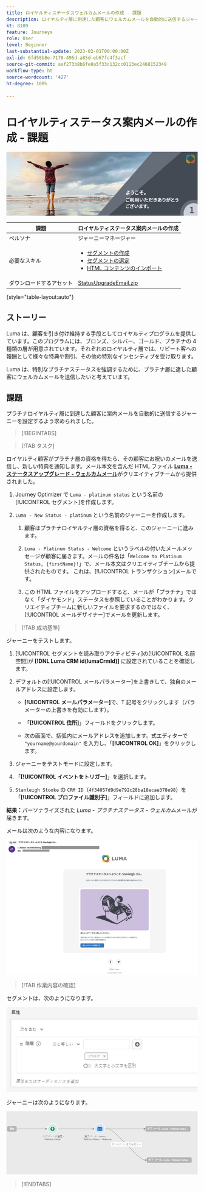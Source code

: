 ```yaml
---
title: ロイヤルティステータスウェルカムメールの作成 - 課題
description: ロイヤルティ層に到達した顧客にウェルカムメールを自動的に送信するジャーニーを作成します。
kt: 8109
feature: Journeys
role: User
level: Beginner
last-substantial-update: 2023-02-01T00:00:00Z
exl-id: 6fd58b8e-7178-495d-a85d-eb67fc4f3acf
source-git-commit: aaf273b8b6fe0a5f33c132cc0113ec2460152349
workflow-type: ht
source-wordcount: '427'
ht-degree: 100%

---
```


# ロイヤルティステータス案内メールの作成 - 課題

![ロイヤルティステータス案内メール - 課題バナー](/help/challenges/assets/email-assets/luma-transactional-onboarding-1.png)

| 課題 | ロイヤルティステータス案内メールの作成 |
|---|---|
| ペルソナ | ジャーニーマネージャー |
| 必要なスキル | <ul><li>[セグメントの作成](https://experienceleague.adobe.com/docs/journey-optimizer-learn/tutorials/profiles-segments-subscriptions/create-segments.html?lang=ja)</li> <li>[セグメントの選定](https://experienceleague.adobe.com/docs/journey-optimizer-learn/tutorials/create-journeys/use-case-read-segment-qualification.html?lang=ja)</li><li>[HTML コンテンツのインポート](https://experienceleague.adobe.com/docs/journey-optimizer-learn/tutorials/email-channel/import-and-author-html-email-content.html?lang=ja)</li></ul> |
| ダウンロードするアセット | [StatusUpgradeEmail.zip](/help/challenges/assets/email-assets/StatusUpgradeEmail.zip) |

{style="table-layout:auto"}

## ストーリー

Luma は、顧客を引き付け維持する手段としてロイヤルティプログラムを提供しています。このプログラムには、ブロンズ、シルバー、ゴールド、プラチナの 4 種類の層が用意されています。それぞれのロイヤルティ層では、リピート客への報酬として様々な特典や割引、その他の特別なインセンティブを受け取ります。

Luma は、特別なプラチナステータスを強調するために、プラチナ層に達した顧客にウェルカムメールを送信したいと考えています。

## 課題

プラチナロイヤルティ層に到達した顧客に案内メールを自動的に送信するジャーニーを設定するよう求められました。

>[!BEGINTABS]

>[!TAB タスク]

ロイヤルティ顧客がプラチナ層の資格を得たら、その顧客にお祝いのメールを送信し、新しい特典を通知します。メール本文を含んだ HTML ファイル **[Luma - ステータスアップグレード - ウェルカムメール](/help/challenges/assets/email-assets/StatusUpgradeEmail.zip)**&#x200B;がクリエイティブチームから提供されました。

1. Journey Optimizer で `Luma - platinum status` という名前の[!UICONTROL セグメント]を作成します。

1. `Luma - New Status - platinum` という名前のジャーニーを作成します。

   1. 顧客はプラチナロイヤルティ層の資格を得ると、このジャーニーに進みます。

   1. `Luma - Platinum Status - Welcome` というラベルの付いたメールメッセージが顧客に届きます。メールの件名は「`Welcome to Platinum Status, {firstName}!`」で、メール本文はクリエイティブチームから提供されたものです。 これは、[!UICONTROL トランザクション]メールです。

   1. この HTML ファイルをアップロードすると、メールが「プラチナ」ではなく「ダイヤモンド」ステータスを参照していることがわかります。クリエイティブチームに新しいファイルを要求するのではなく、[!UICONTROL メールデザイナー]でメールを更新します。

>[!TAB 成功基準]

ジャーニーをテストします。

1. [!UICONTROL セグメントを読み取りアクティビティ]の[!UICONTROL 名前空間]が **[!DNL Luma CRM id(lumaCrmId)]** に設定されていることを確認します。

1. デフォルトの[!UICONTROL メールパラメーター]を上書きして、独自のメールアドレスに設定します。
   * **[!UICONTROL メールパラメーター]**&#x200B;で、T 記号をクリックします（パラメーターの上書きを有効にします）。

   * 「**[!UICONTROL 住所]**」フィールドをクリックします。

   * 次の画面で、括弧内にメールアドレスを追加します。式エディターで `"yourname@yourdomain"` を入力し、「**[!UICONTROL OK]**」をクリックします。

1. ジャーニーをテストモードに設定します。

1. 「**[!UICONTROL イベントをトリガー]**」を選択します。

1. `Stanleigh Stooke` の `CRM ID`（`4f34057d9d9e792c28ba18ecae378e98`）を「**[!UICONTROL プロファイル識別子]**」フィールドに追加します。

**結果：**&#x200B;パーソナライズされた *Luma - プラチナステータス - ウェルカム*&#x200B;メールが届きます。

メールは次のような内容になります。

![Luma - ステータスアップグレード - ウェルカムメール](/help/challenges/assets/status-upgrade-welcome-email.png)

>[!TAB 作業内容の確認]

セグメントは、次のようになります。

![Luma - platinum status- segment](/help/challenges/assets/segment-luma-platinum-status.png)

ジャーニーは次のようになります。

![platinum-status-upgrade-journey](/help/challenges/assets/journey-luma-status-upgrade.png)

>[!ENDTABS]
